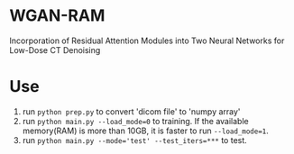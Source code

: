 # WGAN-RAM
Incorporation of Residual Attention Modules into Two Neural Networks for Low-Dose CT Denoising
              
# Use
1. run `python prep.py` to convert 'dicom file' to 'numpy array'
2. run `python main.py --load_mode=0` to training. If the available memory(RAM) is more than 10GB, it is faster to run `--load_mode=1`.
3. run `python main.py --mode='test' --test_iters=***` to test.

